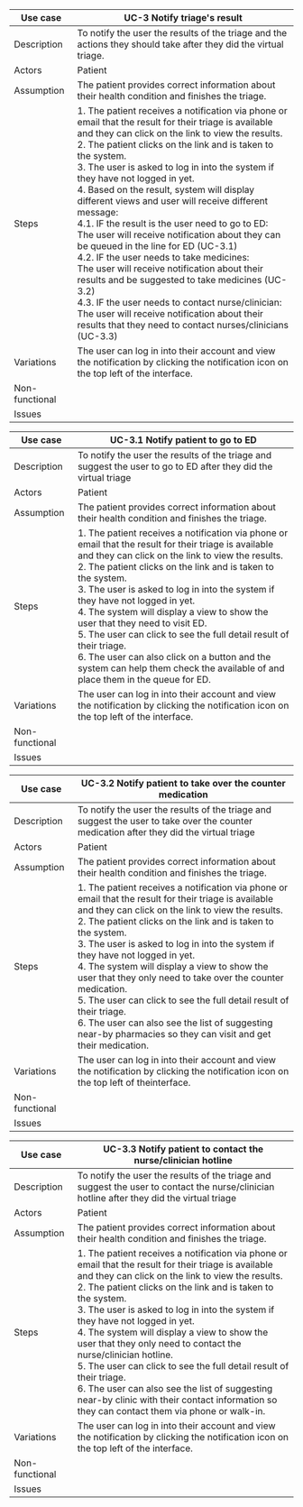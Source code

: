 | Use case       | UC-3 Notify triage's result                                                                                                                |
|----------------|------------------------------------------------------------------------------------------------------------------------------------------------------------------------------------------------------------------------------------------------------------------------------------------------------------------------------------------------------------------------------------------------------------------------------------------------------------------------------------------------------------------------------------------------------------------------------------------------------------------------------------------------------------------------------------------------------------------------------------------------------------------------------------------------------------------------------------------------------------------------------------------------------------------|
| Description    | To notify the user the results of the triage and the actions they should take after they did the virtual triage.                                                                         |
| Actors         | Patient                                                                             |
| Assumption     | The patient provides correct information about their health condition and finishes the triage.                                                                               |
| Steps          | 1. The patient receives a notification via phone or email that the result for their triage is available and they can click on the link to view the results.  <br>2. The patient clicks on the link and is taken to the system.  <br>3. The user is asked to log in into the system if they have not logged in yet.  <br>4. Based on the result, system will display different views and user will receive different message:       <br> 4.1. IF the result is the user need to go to ED:          <br>The user will receive notification about they can be queued in the line for ED (UC-3.1)      <br>4.2. IF the user needs to take medicines:         <br> The user will receive notification about their results and be suggested to take medicines (UC-3.2)    <br>  4.3. IF the user needs to contact nurse/clinician:      <br>    The user will receive notification about their results that they need to contact nurses/clinicians (UC-3.3) |
| Variations     | The user can log in into their account and view the notification by clicking the notification icon on the top left of the interface.                                                                                                                             |
| Non-functional |                                                                           |
| Issues         |                                                   

| Use case       | UC-3.1 Notify patient to go to ED                                                                         |
|----------------|---------------------------------------------------------------------------------------------------------------------------------------------------------------------------------------------------------------------------------------------------------------------------------------------------------------------------------------------------------------------------------------------------------------------------------------------------------------------------------------------------------------------------------------------------------------------------------------------------|
| Description    | To notify the user the results of the triage and suggest the user to go to ED after they did the virtual triage                                                                                                                                 |
| Actors         | Patient                                                                                                                                  |
| Assumption     | The patient provides correct information about their health condition and finishes the triage.                                                                                     |
| Steps          | 1. The patient receives a notification via phone or email that the result for their triage is available and they can click on the link to view the results.  <br> 2. The patient clicks on the link and is taken to the system. <br> 3. The user is asked to log in into the system if they have not logged in yet. <br> 4. The system will display a view to show the user that they need to visit ED. <br> 5. The user can click to see the full detail result of their triage. <br> 6. The user can also click on a button and the system can help them check the available of and place them in the queue for ED.  |
| Variations     | The user can log in into their account and view the notification by clicking the notification icon on the top left of the interface.                                                                                                                                                 |
| Non-functional |                                                                                                     |
| Issues         |                                                                             |                                                    

| Use case       | UC-3.2 Notify patient to take over the counter medication                                                                                                 |
|----------------|---------------------------------------------------------------------------------------------------------------------------------------------------------------------------------------------------------------------------------------------------------------------------------------------------------------------------------------------------------------------------------------------------------------------------------------------------------------------------------------------------------------------------------------------------------------------------------------------------------------|
| Description    | To notify the user the results of the triage and suggest the user to take over the counter medication after they did the virtual triage                                                                                                                                                                                                                                                                                                                                                                                                                                                                       |
| Actors         | Patient                                                                                                                                                                                                                                                                                                                                                                                                                                                                                                                                                                                                       |
| Assumption     | The patient provides correct information about their health condition and finishes the triage.                                                                                                                                                                                                                                                                                                                                                                                                                                                                                                                |
| Steps          | 1. The patient receives a notification via phone or email that the result for their triage is available and they can click on the link to view the results.  <br> 2. The patient clicks on the link and is taken to the system. <br> 3. The user is asked to log in into the system if they have not logged in yet. <br> 4. The system will display a view to show the user that they only need to take over the counter medication. <br> 5. The user can click to see the full detail result of their triage. <br> 6. The user can also see the list of suggesting near-by pharmacies so they can visit and get their medication. |
| Variations     | The user can log in into their account and view the notification by clicking the notification icon on the top left of theinterface.                                                                             |
| Non-functional |                                                                        |
| Issues         |                                                                                                                    |                                                  |

| Use case       | UC-3.3 Notify patient to contact the nurse/clinician hotline                                                                                  |
|----------------|------------------------------------------------------------------------------------------------------------------------------------------------------------------------------------------------------------------------------------------------------------------------------------------------------------------------------------------------------------------------------------------------------------------------------------------------------------------------------------------------------------------------------------------------------------------------------------------------------------------------------------------------|
| Description    | To notify the user the results of the triage and suggest the user to contact the nurse/clinician hotline after they did the virtual triage|
| Actors         | Patient                                                                                    |
| Assumption     | The patient provides correct information about their health condition and finishes the triage.                                                                                  |
| Steps          | 1. The patient receives a notification via phone or email that the result for their triage is available and they can click on the link to view the results. <br> 2. The patient clicks on the link and is taken to the system. <br> 3. The user is asked to log in into the system if they have not logged in yet. <br> 4. The system will display a view to show the user that they only need to contact the nurse/clinician hotline. <br> 5. The user can click to see the full detail result of their triage. <br> 6. The user can also see the list of suggesting near-by clinic with their contact information so they can contact them via phone or walk-in. |
| Variations     | The user can log in into their account and view the notification by clicking the notification icon on the top left of the interface.                                                                                 |
| Non-functional |                                                                           |
| Issues         |                                                                            |